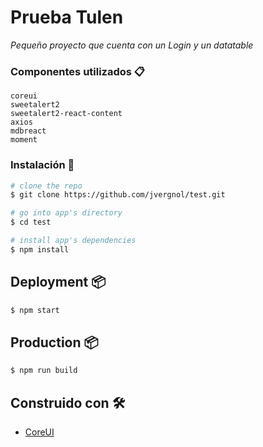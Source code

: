 # Prueba Tulen

_Pequeño proyecto que cuenta con un Login y un datatable_


### Componentes utilizados 📋

```
coreui
sweetalert2
sweetalert2-react-content
axios
mdbreact
moment

```

### Instalación 🔧

``` bash
# clone the repo
$ git clone https://github.com/jvergnol/test.git

# go into app's directory
$ cd test

# install app's dependencies
$ npm install
```
## Deployment 📦

``` bash
$ npm start
```
## Production 📦

``` bash
$ npm run build
```
## Construido con 🛠️

* [CoreUI](https://coreui.io/react/)
